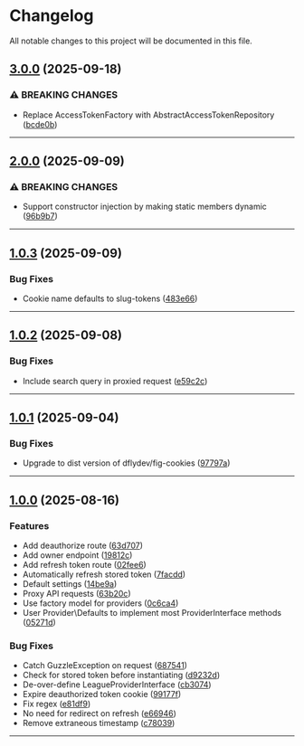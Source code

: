 <!--- BEGIN HEADER -->
# Changelog

All notable changes to this project will be documented in this file.
<!--- END HEADER -->

## [3.0.0](https://github.com/groton-school/slim-oauth2-api-proxy/compare/v2.0.0...v3.0.0) (2025-09-18)

### ⚠ BREAKING CHANGES

* Replace AccessTokenFactory with AbstractAccessTokenRepository ([bcde0b](https://github.com/groton-school/slim-oauth2-api-proxy/commit/bcde0b235995fb1d761e285c5426bf5bbd322324))


---

## [2.0.0](https://github.com/groton-school/slim-oauth2-api-proxy/compare/v1.0.3...v2.0.0) (2025-09-09)

### ⚠ BREAKING CHANGES

* Support constructor injection by making static members dynamic ([96b9b7](https://github.com/groton-school/slim-oauth2-api-proxy/commit/96b9b769940896ff0887283345767c17e44947ae))


---

## [1.0.3](https://github.com/groton-school/slim-oauth2-api-proxy/compare/v1.0.2...v1.0.3) (2025-09-09)

### Bug Fixes

* Cookie name defaults to slug-tokens ([483e66](https://github.com/groton-school/slim-oauth2-api-proxy/commit/483e66b87c5d448a35cb9ce30de5c90f83d72437))


---

## [1.0.2](https://github.com/groton-school/slim-oauth2-api-proxy/compare/v1.0.1...v1.0.2) (2025-09-08)

### Bug Fixes

* Include search query in proxied request ([e59c2c](https://github.com/groton-school/slim-oauth2-api-proxy/commit/e59c2cf659d060a4d5a5efee7e2843ace7471a3e))


---

## [1.0.1](https://github.com/groton-school/slim-oauth2-api-proxy/compare/v1.0.0...v1.0.1) (2025-09-04)

### Bug Fixes

* Upgrade to dist version of dflydev/fig-cookies ([97797a](https://github.com/groton-school/slim-oauth2-api-proxy/commit/97797a7fe0a58a1a7aa00ff1e877e98f727b0bd1))


---

## [1.0.0](https://github.com/groton-school/slim-oauth2-api-proxy/compare/be1a4343219c181291b20f67119f53263f9c07a1...v1.0.0) (2025-08-16)

### Features

* Add deauthorize route ([63d707](https://github.com/groton-school/slim-oauth2-api-proxy/commit/63d707e19b1d0d72bd629fc005a0188a208725e8))
* Add owner endpoint ([19812c](https://github.com/groton-school/slim-oauth2-api-proxy/commit/19812ca190ad1607343bde71a6541a5cd8842d7f))
* Add refresh token route ([02fee6](https://github.com/groton-school/slim-oauth2-api-proxy/commit/02fee6f516799b105cbca5f883599e0df891778e))
* Automatically refresh stored token ([7facdd](https://github.com/groton-school/slim-oauth2-api-proxy/commit/7facdd61d4589717cebf71d31ed01d06665ea442))
* Default settings ([14be9a](https://github.com/groton-school/slim-oauth2-api-proxy/commit/14be9a38ccf576c0817496d468ad042cb96e3a4d))
* Proxy API requests ([63b20c](https://github.com/groton-school/slim-oauth2-api-proxy/commit/63b20c228a0dc84f3c98590eaeceedd645f966c1))
* Use factory model for providers ([0c6ca4](https://github.com/groton-school/slim-oauth2-api-proxy/commit/0c6ca4c171b42f5f38292a3fff04c49de1a411d7))
* User Provider\Defaults to implement most ProviderInterface methods ([05271d](https://github.com/groton-school/slim-oauth2-api-proxy/commit/05271da474954bd00e249f24cfe5c0a191a7630f))

### Bug Fixes

* Catch GuzzleException on request ([687541](https://github.com/groton-school/slim-oauth2-api-proxy/commit/687541ff284213479d11ecc1a51468fd58d7dd90))
* Check for stored token before instantiating ([d9232d](https://github.com/groton-school/slim-oauth2-api-proxy/commit/d9232dd861959415e98ad57aa327c8a6ed5fdb2b))
* De-over-define LeagueProviderInterface ([cb3074](https://github.com/groton-school/slim-oauth2-api-proxy/commit/cb3074e332ee575ae6d0661ee727a855478929ec))
* Expire deauthorized token cookie ([99177f](https://github.com/groton-school/slim-oauth2-api-proxy/commit/99177f315a64e8cfc53859e45fb669e269938247))
* Fix regex ([e81df9](https://github.com/groton-school/slim-oauth2-api-proxy/commit/e81df994921d1a06cfc0b3245d296330e1433e61))
* No need for redirect on refresh ([e66946](https://github.com/groton-school/slim-oauth2-api-proxy/commit/e6694631ca33c1121b7208636ed44fc14585cbf0))
* Remove extraneous timestamp ([c78039](https://github.com/groton-school/slim-oauth2-api-proxy/commit/c78039cc1c07fac5544943410bd82030c6a4c351))


---

